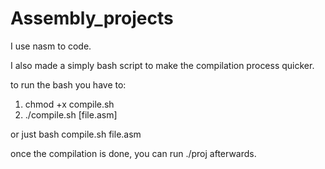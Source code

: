 # Assembly_projects
I use nasm to code.

I also made a simply bash script to make the compilation process quicker.

to run the bash you have to:
1. chmod +x compile.sh
2. ./compile.sh [file.asm]

or just
bash compile.sh file.asm

once the compilation is done, you can run ./proj afterwards.
